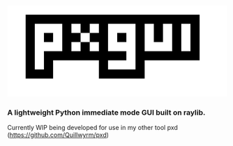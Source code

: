 ![Logo](pxgui_logo.png)
### A lightweight Python immediate mode GUI built on raylib.
Currently WIP being developed for use in my other tool pxd (https://github.com/Quillwyrm/pxd)
